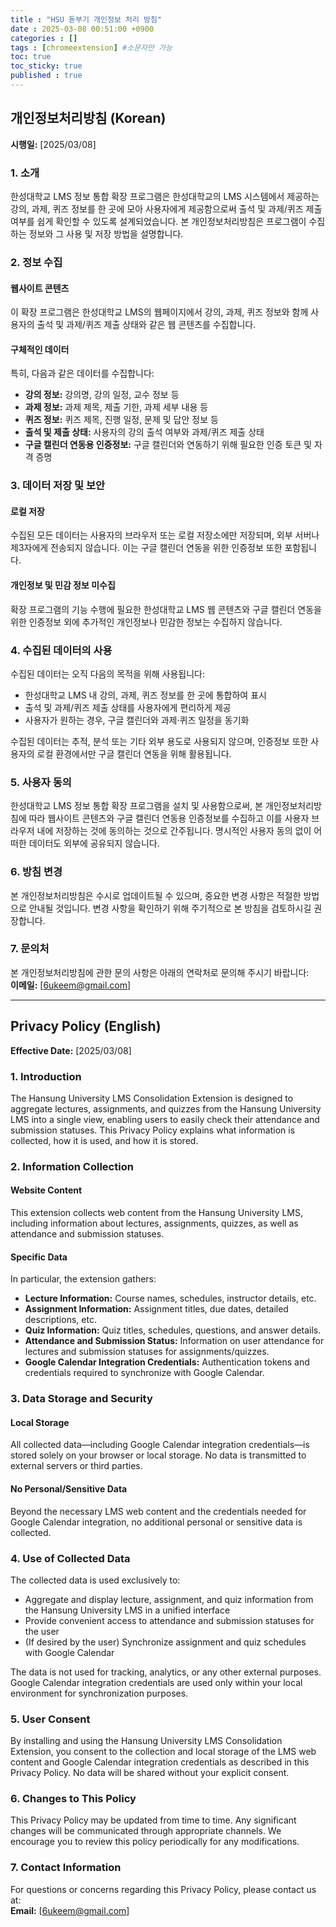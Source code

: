 ```yaml
---
title : "HSU 돋부기 개인정보 처리 방침"
date : 2025-03-08 00:51:00 +0900
categories : []
tags : [chromeextension] #소문자만 가능
toc: true
toc_sticky: true
published : true
---
```


## 개인정보처리방침 (Korean)

**시행일:** [2025/03/08]

### 1. 소개

한성대학교 LMS 정보 통합 확장 프로그램은 한성대학교의 LMS 시스템에서 제공하는 강의, 과제, 퀴즈 정보를 한 곳에 모아 사용자에게 제공함으로써 출석 및 과제/퀴즈 제출 여부를 쉽게 확인할 수 있도록 설계되었습니다. 본 개인정보처리방침은 프로그램이 수집하는 정보와 그 사용 및 저장 방법을 설명합니다.

### 2. 정보 수집

#### 웹사이트 콘텐츠

이 확장 프로그램은 한성대학교 LMS의 웹페이지에서 강의, 과제, 퀴즈 정보와 함께 사용자의 출석 및 과제/퀴즈 제출 상태와 같은 웹 콘텐츠를 수집합니다.

#### 구체적인 데이터

특히, 다음과 같은 데이터를 수집합니다:

- **강의 정보:** 강의명, 강의 일정, 교수 정보 등
- **과제 정보:** 과제 제목, 제출 기한, 과제 세부 내용 등
- **퀴즈 정보:** 퀴즈 제목, 진행 일정, 문제 및 답안 정보 등
- **출석 및 제출 상태:** 사용자의 강의 출석 여부와 과제/퀴즈 제출 상태
- **구글 캘린더 연동용 인증정보:** 구글 캘린더와 연동하기 위해 필요한 인증 토큰 및 자격 증명

### 3. 데이터 저장 및 보안

#### 로컬 저장

수집된 모든 데이터는 사용자의 브라우저 또는 로컬 저장소에만 저장되며, 외부 서버나 제3자에게 전송되지 않습니다. 이는 구글 캘린더 연동을 위한 인증정보 또한 포함됩니다.

#### 개인정보 및 민감 정보 미수집

확장 프로그램의 기능 수행에 필요한 한성대학교 LMS 웹 콘텐츠와 구글 캘린더 연동을 위한 인증정보 외에 추가적인 개인정보나 민감한 정보는 수집하지 않습니다.

### 4. 수집된 데이터의 사용

수집된 데이터는 오직 다음의 목적을 위해 사용됩니다:

- 한성대학교 LMS 내 강의, 과제, 퀴즈 정보를 한 곳에 통합하여 표시
- 출석 및 과제/퀴즈 제출 상태를 사용자에게 편리하게 제공
- 사용자가 원하는 경우, 구글 캘린더와 과제·퀴즈 일정을 동기화

수집된 데이터는 추적, 분석 또는 기타 외부 용도로 사용되지 않으며, 인증정보 또한 사용자의 로컬 환경에서만 구글 캘린더 연동을 위해 활용됩니다.

### 5. 사용자 동의

한성대학교 LMS 정보 통합 확장 프로그램을 설치 및 사용함으로써, 본 개인정보처리방침에 따라 웹사이트 콘텐츠와 구글 캘린더 연동용 인증정보를 수집하고 이를 사용자 브라우저 내에 저장하는 것에 동의하는 것으로 간주됩니다. 명시적인 사용자 동의 없이 어떠한 데이터도 외부에 공유되지 않습니다.

### 6. 방침 변경

본 개인정보처리방침은 수시로 업데이트될 수 있으며, 중요한 변경 사항은 적절한 방법으로 안내될 것입니다. 변경 사항을 확인하기 위해 주기적으로 본 방침을 검토하시길 권장합니다.

### 7. 문의처

본 개인정보처리방침에 관한 문의 사항은 아래의 연락처로 문의해 주시기 바랍니다:  
**이메일:** [6ukeem@gmail.com]

---

## Privacy Policy (English)

**Effective Date:** [2025/03/08]

### 1. Introduction

The Hansung University LMS Consolidation Extension is designed to aggregate lectures, assignments, and quizzes from the Hansung University LMS into a single view, enabling users to easily check their attendance and submission statuses. This Privacy Policy explains what information is collected, how it is used, and how it is stored.

### 2. Information Collection

#### Website Content

This extension collects web content from the Hansung University LMS, including information about lectures, assignments, quizzes, as well as attendance and submission statuses.

#### Specific Data

In particular, the extension gathers:

- **Lecture Information:** Course names, schedules, instructor details, etc.
- **Assignment Information:** Assignment titles, due dates, detailed descriptions, etc.
- **Quiz Information:** Quiz titles, schedules, questions, and answer details.
- **Attendance and Submission Status:** Information on user attendance for lectures and submission statuses for assignments/quizzes.
- **Google Calendar Integration Credentials:** Authentication tokens and credentials required to synchronize with Google Calendar.

### 3. Data Storage and Security

#### Local Storage

All collected data—including Google Calendar integration credentials—is stored solely on your browser or local storage. No data is transmitted to external servers or third parties.

#### No Personal/Sensitive Data

Beyond the necessary LMS web content and the credentials needed for Google Calendar integration, no additional personal or sensitive data is collected.

### 4. Use of Collected Data

The collected data is used exclusively to:

- Aggregate and display lecture, assignment, and quiz information from the Hansung University LMS in a unified interface
- Provide convenient access to attendance and submission statuses for the user
- (If desired by the user) Synchronize assignment and quiz schedules with Google Calendar

The data is not used for tracking, analytics, or any other external purposes. Google Calendar integration credentials are used only within your local environment for synchronization purposes.

### 5. User Consent

By installing and using the Hansung University LMS Consolidation Extension, you consent to the collection and local storage of the LMS web content and Google Calendar integration credentials as described in this Privacy Policy. No data will be shared without your explicit consent.

### 6. Changes to This Policy

This Privacy Policy may be updated from time to time. Any significant changes will be communicated through appropriate channels. We encourage you to review this policy periodically for any modifications.

### 7. Contact Information

For questions or concerns regarding this Privacy Policy, please contact us at:  
**Email:** [6ukeem@gmail.com]
